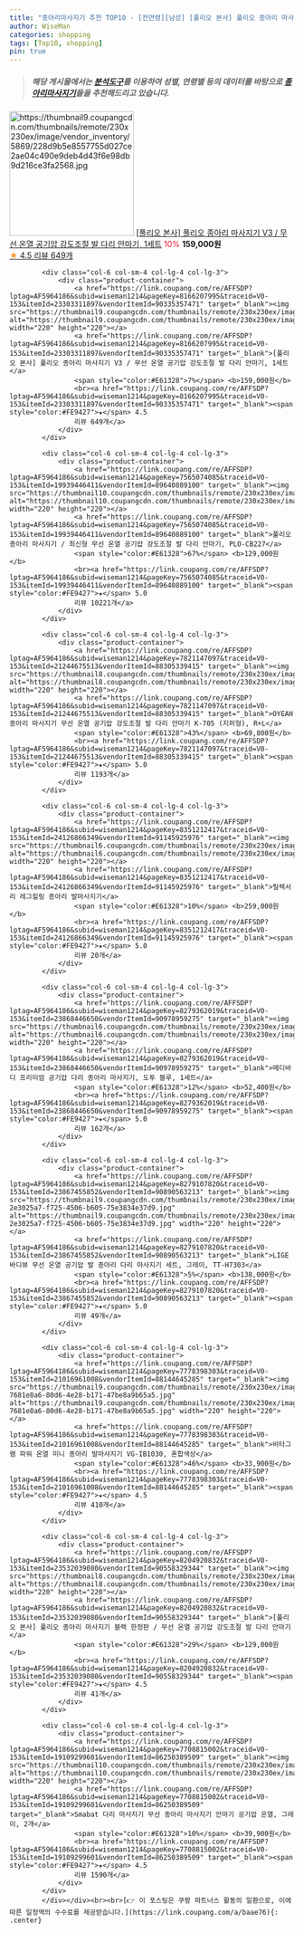 ```yaml
---
title: "종아리마사지기 추천 TOP10 - [전연령][남성] [풀리오 본사] 풀리오 종아리 마사지기 V3 / 무선 온열 공기압 강도조절 발 다리 안마기, 1세트"
author: WiseMan
categories: shopping
tags: [Top10, shopping]
pin: true
---
```


> ##### 해당 게시물에서는 [**분석도구**](https://itemscout.io/)를 이용하여 **성별**, **연령별** 등의 데이터를 바탕으로 [**종아리마사지기**](https://link.coupang.com/a/baae76)들을 추천해드리고 있습니다.
<div class="container"><div class="row">
            <div class="col-6 col-sm-4 col-lg-4 col-lg-3">
                <div class="product-container">
                    <a href="https://link.coupang.com/re/AFFSDP?lptag=AF5964186&subid=wiseman1214&pageKey=8166207995&traceid=V0-153&itemId=23303311897&vendorItemId=90335357471" target="_blank"><img src="https://thumbnail9.coupangcdn.com/thumbnails/remote/230x230ex/image/vendor_inventory/5869/228d9b5e8557755d027ce2ae04c490e9deb4d43f6e98db9d216ce3fa2568.jpg" alt="https://thumbnail9.coupangcdn.com/thumbnails/remote/230x230ex/image/vendor_inventory/5869/228d9b5e8557755d027ce2ae04c490e9deb4d43f6e98db9d216ce3fa2568.jpg" width="220" height="220"></a>
                    <a href="https://link.coupang.com/re/AFFSDP?lptag=AF5964186&subid=wiseman1214&pageKey=8166207995&traceid=V0-153&itemId=23303311897&vendorItemId=90335357471" target="_blank">[풀리오 본사] 풀리오 종아리 마사지기 V3 / 무선 온열 공기압 강도조절 발 다리 안마기, 1세트</a>
                    <span style="color:#E61328">10%</span> <b>159,000원</b>
                    <br><a href="https://link.coupang.com/re/AFFSDP?lptag=AF5964186&subid=wiseman1214&pageKey=8166207995&traceid=V0-153&itemId=23303311897&vendorItemId=90335357471" target="_blank"><span style="color:#FE9427">★</span> 4.5
                    리뷰 649개</a>
                </div>
            </div>
            
            <div class="col-6 col-sm-4 col-lg-4 col-lg-3">
                <div class="product-container">
                    <a href="https://link.coupang.com/re/AFFSDP?lptag=AF5964186&subid=wiseman1214&pageKey=8166207995&traceid=V0-153&itemId=23303311897&vendorItemId=90335357471" target="_blank"><img src="https://thumbnail9.coupangcdn.com/thumbnails/remote/230x230ex/image/vendor_inventory/5869/228d9b5e8557755d027ce2ae04c490e9deb4d43f6e98db9d216ce3fa2568.jpg" alt="https://thumbnail9.coupangcdn.com/thumbnails/remote/230x230ex/image/vendor_inventory/5869/228d9b5e8557755d027ce2ae04c490e9deb4d43f6e98db9d216ce3fa2568.jpg" width="220" height="220"></a>
                    <a href="https://link.coupang.com/re/AFFSDP?lptag=AF5964186&subid=wiseman1214&pageKey=8166207995&traceid=V0-153&itemId=23303311897&vendorItemId=90335357471" target="_blank">[풀리오 본사] 풀리오 종아리 마사지기 V3 / 무선 온열 공기압 강도조절 발 다리 안마기, 1세트</a>
                    <span style="color:#E61328">7%</span> <b>159,000원</b>
                    <br><a href="https://link.coupang.com/re/AFFSDP?lptag=AF5964186&subid=wiseman1214&pageKey=8166207995&traceid=V0-153&itemId=23303311897&vendorItemId=90335357471" target="_blank"><span style="color:#FE9427">★</span> 4.5
                    리뷰 649개</a>
                </div>
            </div>
            
            <div class="col-6 col-sm-4 col-lg-4 col-lg-3">
                <div class="product-container">
                    <a href="https://link.coupang.com/re/AFFSDP?lptag=AF5964186&subid=wiseman1214&pageKey=7565074085&traceid=V0-153&itemId=19939446411&vendorItemId=89640889100" target="_blank"><img src="https://thumbnail10.coupangcdn.com/thumbnails/remote/230x230ex/image/vendor_inventory/3096/ab6adc9f17b41117c7696e404ae512402679e964ea5c82ebff63aeef8717.jpg" alt="https://thumbnail10.coupangcdn.com/thumbnails/remote/230x230ex/image/vendor_inventory/3096/ab6adc9f17b41117c7696e404ae512402679e964ea5c82ebff63aeef8717.jpg" width="220" height="220"></a>
                    <a href="https://link.coupang.com/re/AFFSDP?lptag=AF5964186&subid=wiseman1214&pageKey=7565074085&traceid=V0-153&itemId=19939446411&vendorItemId=89640889100" target="_blank">풀리오 종아리 마사지기 / 최신형 무선 온열 공기압 강도조절 발 다리 안마기, PLO-CB227</a>
                    <span style="color:#E61328">67%</span> <b>129,000원</b>
                    <br><a href="https://link.coupang.com/re/AFFSDP?lptag=AF5964186&subid=wiseman1214&pageKey=7565074085&traceid=V0-153&itemId=19939446411&vendorItemId=89640889100" target="_blank"><span style="color:#FE9427">★</span> 5.0
                    리뷰 10221개</a>
                </div>
            </div>
            
            <div class="col-6 col-sm-4 col-lg-4 col-lg-3">
                <div class="product-container">
                    <a href="https://link.coupang.com/re/AFFSDP?lptag=AF5964186&subid=wiseman1214&pageKey=7821147097&traceid=V0-153&itemId=21244675513&vendorItemId=88305339415" target="_blank"><img src="https://thumbnail8.coupangcdn.com/thumbnails/remote/230x230ex/image/vendor_inventory/d8ee/6e34b8815b8ba60295580617eacc5dda61459722b805fe78cee01192dd19.jpg" alt="https://thumbnail8.coupangcdn.com/thumbnails/remote/230x230ex/image/vendor_inventory/d8ee/6e34b8815b8ba60295580617eacc5dda61459722b805fe78cee01192dd19.jpg" width="220" height="220"></a>
                    <a href="https://link.coupang.com/re/AFFSDP?lptag=AF5964186&subid=wiseman1214&pageKey=7821147097&traceid=V0-153&itemId=21244675513&vendorItemId=88305339415" target="_blank">OYEAH 종아리 마사지기 무선 온열 공기압 강도조절 발 다리 안마기 K-705 (지퍼형), R+L</a>
                    <span style="color:#E61328">43%</span> <b>69,800원</b>
                    <br><a href="https://link.coupang.com/re/AFFSDP?lptag=AF5964186&subid=wiseman1214&pageKey=7821147097&traceid=V0-153&itemId=21244675513&vendorItemId=88305339415" target="_blank"><span style="color:#FE9427">★</span> 5.0
                    리뷰 1193개</a>
                </div>
            </div>
            
            <div class="col-6 col-sm-4 col-lg-4 col-lg-3">
                <div class="product-container">
                    <a href="https://link.coupang.com/re/AFFSDP?lptag=AF5964186&subid=wiseman1214&pageKey=8351212417&traceid=V0-153&itemId=24126866349&vendorItemId=91145925976" target="_blank"><img src="https://thumbnail6.coupangcdn.com/thumbnails/remote/230x230ex/image/vendor_inventory/7a92/adc631f5542335f2ff81908f70737831fd2dd94ebda11fdf95dd4d30f8c7.jpg" alt="https://thumbnail6.coupangcdn.com/thumbnails/remote/230x230ex/image/vendor_inventory/7a92/adc631f5542335f2ff81908f70737831fd2dd94ebda11fdf95dd4d30f8c7.jpg" width="220" height="220"></a>
                    <a href="https://link.coupang.com/re/AFFSDP?lptag=AF5964186&subid=wiseman1214&pageKey=8351212417&traceid=V0-153&itemId=24126866349&vendorItemId=91145925976" target="_blank">릴렉서리 레그힐링 종아리 발마사지기</a>
                    <span style="color:#E61328">10%</span> <b>259,000원</b>
                    <br><a href="https://link.coupang.com/re/AFFSDP?lptag=AF5964186&subid=wiseman1214&pageKey=8351212417&traceid=V0-153&itemId=24126866349&vendorItemId=91145925976" target="_blank"><span style="color:#FE9427">★</span> 5.0
                    리뷰 20개</a>
                </div>
            </div>
            
            <div class="col-6 col-sm-4 col-lg-4 col-lg-3">
                <div class="product-container">
                    <a href="https://link.coupang.com/re/AFFSDP?lptag=AF5964186&subid=wiseman1214&pageKey=8279362019&traceid=V0-153&itemId=23868446650&vendorItemId=90978959275" target="_blank"><img src="https://thumbnail6.coupangcdn.com/thumbnails/remote/230x230ex/image/vendor_inventory/4624/e4e4994ec58841163e20027b818d7dcf8202cbb2e76a4ac0c89b44936130.png" alt="https://thumbnail6.coupangcdn.com/thumbnails/remote/230x230ex/image/vendor_inventory/4624/e4e4994ec58841163e20027b818d7dcf8202cbb2e76a4ac0c89b44936130.png" width="220" height="220"></a>
                    <a href="https://link.coupang.com/re/AFFSDP?lptag=AF5964186&subid=wiseman1214&pageKey=8279362019&traceid=V0-153&itemId=23868446650&vendorItemId=90978959275" target="_blank">메디바디 프리미엄 공기압 다리 종아리 마사지기, 도투 블루, 1세트</a>
                    <span style="color:#E61328">12%</span> <b>52,400원</b>
                    <br><a href="https://link.coupang.com/re/AFFSDP?lptag=AF5964186&subid=wiseman1214&pageKey=8279362019&traceid=V0-153&itemId=23868446650&vendorItemId=90978959275" target="_blank"><span style="color:#FE9427">★</span> 5.0
                    리뷰 162개</a>
                </div>
            </div>
            
            <div class="col-6 col-sm-4 col-lg-4 col-lg-3">
                <div class="product-container">
                    <a href="https://link.coupang.com/re/AFFSDP?lptag=AF5964186&subid=wiseman1214&pageKey=8279107820&traceid=V0-153&itemId=23867455852&vendorItemId=90890563213" target="_blank"><img src="https://thumbnail9.coupangcdn.com/thumbnails/remote/230x230ex/image/retail/images/2383807268464577-2e3025a7-f725-4506-b605-75e3834e37d9.jpg" alt="https://thumbnail9.coupangcdn.com/thumbnails/remote/230x230ex/image/retail/images/2383807268464577-2e3025a7-f725-4506-b605-75e3834e37d9.jpg" width="220" height="220"></a>
                    <a href="https://link.coupang.com/re/AFFSDP?lptag=AF5964186&subid=wiseman1214&pageKey=8279107820&traceid=V0-153&itemId=23867455852&vendorItemId=90890563213" target="_blank">LIGE 바디뷰 무선 온열 공기압 발 종아리 다리 마사지기 세트, 그레이, TT-H7303</a>
                    <span style="color:#E61328">5%</span> <b>138,000원</b>
                    <br><a href="https://link.coupang.com/re/AFFSDP?lptag=AF5964186&subid=wiseman1214&pageKey=8279107820&traceid=V0-153&itemId=23867455852&vendorItemId=90890563213" target="_blank"><span style="color:#FE9427">★</span> 5.0
                    리뷰 49개</a>
                </div>
            </div>
            
            <div class="col-6 col-sm-4 col-lg-4 col-lg-3">
                <div class="product-container">
                    <a href="https://link.coupang.com/re/AFFSDP?lptag=AF5964186&subid=wiseman1214&pageKey=7778398303&traceid=V0-153&itemId=21016961008&vendorItemId=88144645285" target="_blank"><img src="https://thumbnail9.coupangcdn.com/thumbnails/remote/230x230ex/image/retail/images/737376024325963-7681e8a6-80d6-4e28-b171-47be8a9b65a5.jpg" alt="https://thumbnail9.coupangcdn.com/thumbnails/remote/230x230ex/image/retail/images/737376024325963-7681e8a6-80d6-4e28-b171-47be8a9b65a5.jpg" width="220" height="220"></a>
                    <a href="https://link.coupang.com/re/AFFSDP?lptag=AF5964186&subid=wiseman1214&pageKey=7778398303&traceid=V0-153&itemId=21016961008&vendorItemId=88144645285" target="_blank">비타그램 파워 온열 미니 종아리 발마사지기 VG-IB1030, 혼합색상</a>
                    <span style="color:#E61328">46%</span> <b>33,900원</b>
                    <br><a href="https://link.coupang.com/re/AFFSDP?lptag=AF5964186&subid=wiseman1214&pageKey=7778398303&traceid=V0-153&itemId=21016961008&vendorItemId=88144645285" target="_blank"><span style="color:#FE9427">★</span> 4.5
                    리뷰 410개</a>
                </div>
            </div>
            
            <div class="col-6 col-sm-4 col-lg-4 col-lg-3">
                <div class="product-container">
                    <a href="https://link.coupang.com/re/AFFSDP?lptag=AF5964186&subid=wiseman1214&pageKey=8204920832&traceid=V0-153&itemId=23532039080&vendorItemId=90558329344" target="_blank"><img src="https://thumbnail8.coupangcdn.com/thumbnails/remote/230x230ex/image/vendor_inventory/9ab2/6dd7ce15b3de56dc526d324e98544940c3b860f51b28e053c415b08191c8.jpg" alt="https://thumbnail8.coupangcdn.com/thumbnails/remote/230x230ex/image/vendor_inventory/9ab2/6dd7ce15b3de56dc526d324e98544940c3b860f51b28e053c415b08191c8.jpg" width="220" height="220"></a>
                    <a href="https://link.coupang.com/re/AFFSDP?lptag=AF5964186&subid=wiseman1214&pageKey=8204920832&traceid=V0-153&itemId=23532039080&vendorItemId=90558329344" target="_blank">[풀리오 본사] 풀리오 종아리 마사지기 블랙 한정판 / 무선 온열 공기압 강도조절 발 다리 안마기</a>
                    <span style="color:#E61328">29%</span> <b>129,000원</b>
                    <br><a href="https://link.coupang.com/re/AFFSDP?lptag=AF5964186&subid=wiseman1214&pageKey=8204920832&traceid=V0-153&itemId=23532039080&vendorItemId=90558329344" target="_blank"><span style="color:#FE9427">★</span> 4.5
                    리뷰 41개</a>
                </div>
            </div>
            
            <div class="col-6 col-sm-4 col-lg-4 col-lg-3">
                <div class="product-container">
                    <a href="https://link.coupang.com/re/AFFSDP?lptag=AF5964186&subid=wiseman1214&pageKey=7708815002&traceid=V0-153&itemId=19109299601&vendorItemId=86250389509" target="_blank"><img src="https://thumbnail10.coupangcdn.com/thumbnails/remote/230x230ex/image/vendor_inventory/6f08/36921592b6b590df6a527cc9a85637dc885a3140e17998423d20207fa6bc.jpg" alt="https://thumbnail10.coupangcdn.com/thumbnails/remote/230x230ex/image/vendor_inventory/6f08/36921592b6b590df6a527cc9a85637dc885a3140e17998423d20207fa6bc.jpg" width="220" height="220"></a>
                    <a href="https://link.coupang.com/re/AFFSDP?lptag=AF5964186&subid=wiseman1214&pageKey=7708815002&traceid=V0-153&itemId=19109299601&vendorItemId=86250389509" target="_blank">Smabat 다리 마사지기 무선 종아리 마사지기 안마기 공기압 온열, 그레이, 2개</a>
                    <span style="color:#E61328">10%</span> <b>39,900원</b>
                    <br><a href="https://link.coupang.com/re/AFFSDP?lptag=AF5964186&subid=wiseman1214&pageKey=7708815002&traceid=V0-153&itemId=19109299601&vendorItemId=86250389509" target="_blank"><span style="color:#FE9427">★</span> 4.5
                    리뷰 1590개</a>
                </div>
            </div>
            </div></div><br><br>[👉 이 포스팅은 쿠팡 파트너스 활동의 일환으로, 이에 따른 일정액의 수수료를 제공받습니다.](https://link.coupang.com/a/baae76){: .center}